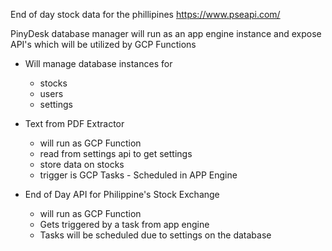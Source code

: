 
End of day stock data for the phillipines
https://www.pseapi.com/


PinyDesk database manager will run as an 
app engine instance and expose API's
which will be utilized by GCP Functions

- Will manage database instances for
    - stocks
    - users
    - settings    
   
- Text from PDF Extractor
    - will run as GCP Function
    - read from settings api to get settings
    - store data on stocks
    - trigger is GCP Tasks - Scheduled in APP Engine     

- End of Day API for Philippine's Stock Exchange
    - will run as GCP Function
    - Gets triggered by a task from app engine
    - Tasks will be scheduled due to settings on the database
    
        
       
